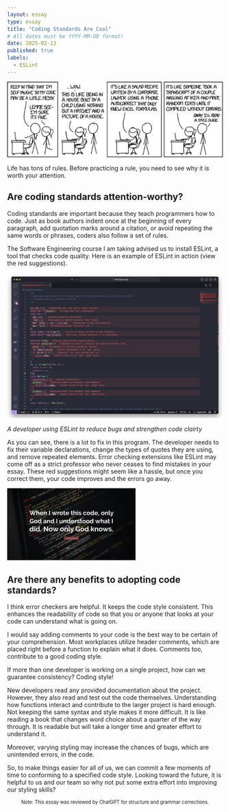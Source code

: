 ```yaml
---
layout: essay
type: essay
title: "Coding Standards Are Cool"
# All dates must be YYYY-MM-DD format!
date: 2025-02-13
published: true
labels:
  - ESLint
---
```


<img width="600px" text-align="center" class="img-thumbnail" src="../img/code_style.jpg">

Life has tons of rules. Before practicing a rule, you need to see why it is worth your attention. 

## Are coding standards attention-worthy?

Coding standards are important because they teach programmers how to code. Just as book authors indent once at the beginning of every paragraph, add quotation marks around a citation, or avoid repeating the same words or phrases, coders also follow a set of rules. 

The Software Engineering course I am taking advised us to install ESLint, a tool that checks code quality. Here is an example of ESLint in action (view the red suggestions). 

<img width="800px" text-align="center" class="img-thumbnail" src="../img/eslint.png">

*A developer using ESLint to reduce bugs and strengthen code clairty*

As you can see, there is a lot to fix in this program. The developer needs to fix their variable declarations, change the types of quotes they are using, and remove repeated elements. Error checking extensions like ESLint may come off as a strict professor who never ceases to find mistakes in your essay. These red suggestions might seem like a hassle, but once you correct them, your code improves and the errors go away. 

<img width="300px" class="img-thumbnail" src="../img/codequote.png">

## Are there any benefits to adopting code standards?

I think error checkers are helpful. It keeps the code style consistent. This enhances the readability of code so that you or anyone that looks at your code can understand what is going on. 

I would say adding comments to your code is the best way to be certain of your comprehension. Most workplaces utilize header comments, which are placed right before a function to explain what it does. Comments too, contribute to a good coding style.

If more than one developer is working on a single project, how can we guarantee consistency? Coding style! 

New developers read any provided documentation about the project. However, they also read and test out the code themselves. Understanding how functions interact and contribute to the larger project is hard enough. Not keeping the same syntax and style makes it more difficult. It is like reading a book that changes word choice about a quarter of the way through. It is readable but will take a longer time and greater effort to understand it. 

Moreover, varying styling may increase the chances of bugs, which are unintended errors, in the code. 

So, to make things easier for all of us, we can commit a few moments of time to conforming to a specified code style. Looking toward the future, it is helpful to us and our team so why not put some extra effort into improving our styling skills? 

<p style="text-align: center; font-size: 0.8em;"> Note: This essay was reviewed by ChatGPT for structure and grammar corrections.</p>
